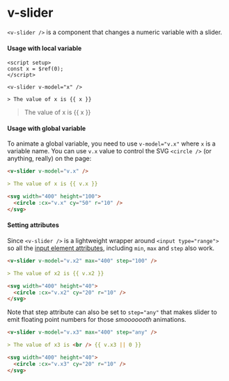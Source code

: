 <script setup>
const x = $ref(0);
</script>

# v-slider

`<v-slider />` is a component that changes a numeric variable with a slider.

#### Usage with local variable

```vue
<script setup>
const x = $ref(0);
</script>

<v-slider v-model="x" />

> The value of x is {{ x }}
```

<v-slider v-model="x" />

> The value of x is {{ x }}

#### Usage with global variable

To animate a global variable, you need to use `v-model="v.x"` where `x` is a variable name. You can use `v.x` value to control the SVG `<circle />` (or anything, really) on the page:

```md
<v-slider v-model="v.x" />

> The value of x is {{ v.x }}

<svg width="400" height="100">
  <circle :cx="v.x" cy="50" r="10" />
</svg>
```

#### Setting attributes

Since `<v-slider />` is a lightweight wrapper around `<input type="range">` so all the [input element attributes](https://developer.mozilla.org/en-US/docs/Web/HTML/Element/input/range), including `min`, `max` and `step` also work.

```md
<v-slider v-model="v.x2" max="400" step="100" />

> The value of x2 is {{ v.x2 }}

<svg width="400" height="40">
  <circle :cx="v.x2" cy="20" r="10" />
</svg>
```

Note that step attribute can also be set to `step="any"` that makes slider to emit floating point numbers for those _smooooooth_ animations.

```md
<v-slider v-model="v.x3" max="400" step="any" />

> The value of x3 is <br /> {{ v.x3 || 0 }}

<svg width="400" height="40">
  <circle :cx="v.x3" cy="20" r="10" />
</svg>
```
